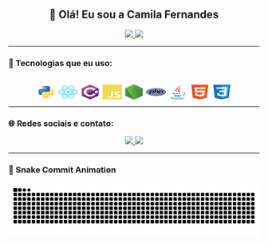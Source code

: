 <h2 align="center">👋 Olá! Eu sou a Camila Fernandes</h2>

<div align="center">
  <a href="https://github.com/cfmiila">
    <img height="180em" src="https://github-readme-stats.vercel.app/api?username=cfmiila&show_icons=true&theme=tokyonight&include_all_commits=true&count_private=true"/>
    <img height="140em" src="https://github-readme-stats.vercel.app/api/top-langs/?username=cfmiila&layout=compact&langs_count=10&theme=tokyonight"/>
  </a>
</div>

---

### 🚀 Tecnologias que eu uso:

<div align="center"><br>
  <img align="center" alt="Python" height="30" width="40" src="https://raw.githubusercontent.com/devicons/devicon/master/icons/python/python-original.svg">
  <img align="center" alt="React" height="30" width="40" src="https://raw.githubusercontent.com/devicons/devicon/master/icons/react/react-original.svg">
  <img align="center" alt="CSharp" height="30" width="40" src="https://raw.githubusercontent.com/devicons/devicon/master/icons/csharp/csharp-original.svg">
  <img align="center" alt="JavaScript" height="30" width="40" src="https://raw.githubusercontent.com/devicons/devicon/master/icons/javascript/javascript-plain.svg">
  <img align="center" alt="Node.js" height="30" width="40" src="https://raw.githubusercontent.com/devicons/devicon/master/icons/nodejs/nodejs-original.svg">
  <img align="center" alt="PHP" height="30" width="40" src="https://raw.githubusercontent.com/devicons/devicon/master/icons/php/php-original.svg">
  <img align="center" alt="Java" height="30" width="40" src="https://raw.githubusercontent.com/devicons/devicon/master/icons/java/java-original.svg">
  <img align="center" alt="HTML" height="30" width="40" src="https://raw.githubusercontent.com/devicons/devicon/master/icons/html5/html5-original.svg">
  <img align="center" alt="CSS" height="30" width="40" src="https://raw.githubusercontent.com/devicons/devicon/master/icons/css3/css3-original.svg">
</div>

---

### 🌐 Redes sociais e contato:

<div align="center">
  <a href="https://instagram.com/cfmiila" target="_blank">
    <img src="https://img.shields.io/badge/Instagram-cfmiila-%23E4405F?style=for-the-badge&logo=instagram&logoColor=white" />
  </a>
 
  <a href="mailto:cfernandesmila@gmail.com">
    <img src="https://img.shields.io/badge/Gmail-D14836?style=for-the-badge&logo=gmail&logoColor=white" />
  </a>
</div>

---

### 🐍 Snake Commit Animation

<div align="center">
  <img src="https://github.com/cfmiila/cfmiila/blob/output/github-contribution-grid-snake.svg" alt="snake gif" />
</div>
